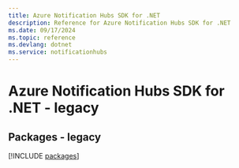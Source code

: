 ```yaml
---
title: Azure Notification Hubs SDK for .NET
description: Reference for Azure Notification Hubs SDK for .NET
ms.date: 09/17/2024
ms.topic: reference
ms.devlang: dotnet
ms.service: notificationhubs
---
```

# Azure Notification Hubs SDK for .NET - legacy
## Packages - legacy
[!INCLUDE [packages](notification-hubs-index.md)]